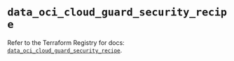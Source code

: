 # `data_oci_cloud_guard_security_recipe`

Refer to the Terraform Registry for docs: [`data_oci_cloud_guard_security_recipe`](https://registry.terraform.io/providers/oracle/oci/6.37.0/docs/data-sources/cloud_guard_security_recipe).
